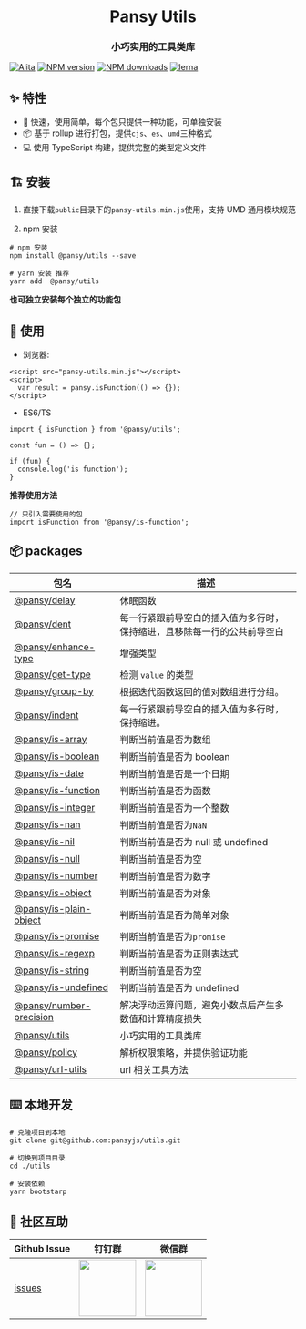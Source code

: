 <h1 align="center">Pansy Utils</h1>

<h3 align="center">小巧实用的工具类库</h3>

[![Alita](https://img.shields.io/badge/alitajs-pansy%20utils-blue.svg)](https://github.com/alitajs)
[![NPM version](https://img.shields.io/npm/v/@pansy/utils.svg?style=flat)](https://npmjs.org/package/@pansy/utils)
[![NPM downloads](http://img.shields.io/npm/dm/@pansy/utils.svg?style=flat)](https://npmjs.org/package/@pansy/utils)
[![lerna](https://img.shields.io/badge/maintained%20with-lerna-cc00ff.svg)](https://lerna.js.org)

## ✨ 特性

- 🚀 快速，使用简单，每个包只提供一种功能，可单独安装
- 📦 基于 rollup 进行打包，提供`cjs`、`es`、`umd`三种格式
- 💻 使用 TypeScript 构建，提供完整的类型定义文件

## 🏗 安装

1. 直接下载`public`目录下的`pansy-utils.min.js`使用，支持 UMD 通用模块规范

2. npm 安装

```
# npm 安装
npm install @pansy/utils --save

# yarn 安装 推荐
yarn add  @pansy/utils
```

**也可独立安装每个独立的功能包**

## 🔨 使用

- 浏览器:

```
<script src="pansy-utils.min.js"></script>
<script>
  var result = pansy.isFunction(() => {});
</script>
```

- ES6/TS

```
import { isFunction } from '@pansy/utils';

const fun = () => {};

if (fun) {
  console.log('is function');
}
```

**推荐使用方法**

```
// 只引入需要使用的包
import isFunction from '@pansy/is-function';
```

## 📦 packages

<!-- start-directory -->

| 包名                                                                                               | 描述                                                                     |
| -------------------------------------------------------------------------------------------------- | ------------------------------------------------------------------------ |
| [@pansy/delay](https://github.com/pansyjs/utils/tree/master/packages/delay/)                       | 休眠函数                                                                 |
| [@pansy/dent](https://github.com/pansyjs/utils/tree/master/packages/dent/)                         | 每一行紧跟前导空白的插入值为多行时，保持缩进，且移除每一行的公共前导空白 |
| [@pansy/enhance-type](https://github.com/pansyjs/utils/tree/master/packages/enhance-type/)         | 增强类型                                                                 |
| [@pansy/get-type](https://github.com/pansyjs/utils/tree/master/packages/get-type/)                 | 检测 `value` 的类型                                                      |
| [@pansy/group-by](https://github.com/pansyjs/utils/tree/master/packages/group-by/)                 | 根据迭代函数返回的值对数组进行分组。                                     |
| [@pansy/indent](https://github.com/pansyjs/utils/tree/master/packages/indent/)                     | 每一行紧跟前导空白的插入值为多行时，保持缩进。                           |
| [@pansy/is-array](https://github.com/pansyjs/utils/tree/master/packages/is-array/)                 | 判断当前值是否为数组                                                     |
| [@pansy/is-boolean](https://github.com/pansyjs/utils/tree/master/packages/is-boolean/)             | 判断当前值是否为 boolean                                                 |
| [@pansy/is-date](https://github.com/pansyjs/utils/tree/master/packages/is-date/)                   | 判断当前值是否是一个日期                                                 |
| [@pansy/is-function](https://github.com/pansyjs/utils/tree/master/packages/is-function/)           | 判断当前值是否为函数                                                     |
| [@pansy/is-integer](https://github.com/pansyjs/utils/tree/master/packages/is-integer/)             | 判断当前值是否为一个整数                                                 |
| [@pansy/is-nan](https://github.com/pansyjs/utils/tree/master/packages/is-nan/)                     | 判断当前值是否为`NaN`                                                    |
| [@pansy/is-nil](https://github.com/pansyjs/utils/tree/master/packages/is-nil/)                     | 判断当前值是否为 null 或 undefined                                       |
| [@pansy/is-null](https://github.com/pansyjs/utils/tree/master/packages/is-nulll/)                  | 判断当前值是否为空                                                       |
| [@pansy/is-number](https://github.com/pansyjs/utils/tree/master/packages/is-number/)               | 判断当前值是否为数字                                                     |
| [@pansy/is-object](https://github.com/pansyjs/utils/tree/master/packages/is-object/)               | 判断当前值是否为对象                                                     |
| [@pansy/is-plain-object](https://github.com/pansyjs/utils/tree/master/packages/is-plain-object/)   | 判断当前值是否为简单对象                                                 |
| [@pansy/is-promise](https://github.com/pansyjs/utils/tree/master/packages/is-promise/)             | 判断当前值是否为`promise`                                                |
| [@pansy/is-regexp](https://github.com/pansyjs/utils/tree/master/packages/is-regexp/)               | 判断当前值是否为正则表达式                                               |
| [@pansy/is-string](https://github.com/pansyjs/utils/tree/master/packages/is-string/)               | 判断当前值是否为空                                                       |
| [@pansy/is-undefined](https://github.com/pansyjs/utils/tree/master/packages/is-undefined/)         | 判断当前值是否为 undefined                                               |
| [@pansy/number-precision](https://github.com/pansyjs/utils/tree/master/packages/number-precision/) | 解决浮动运算问题，避免小数点后产生多数值和计算精度损失                   |
| [@pansy/utils](https://github.com/pansyjs/utils/tree/master/packages/pansy-utils/)                 | 小巧实用的工具类库                                                       |
| [@pansy/policy](https://github.com/pansyjs/utils/tree/master/packages/policy/)                     | 解析权限策略，并提供验证功能                                             |
| [@pansy/url-utils](https://github.com/pansyjs/utils/tree/master/packages/url-utils/)               | url 相关工具方法                                                         |

<!-- end-directory -->

## ⌨️ 本地开发

```
# 克隆项目到本地
git clone git@github.com:pansyjs/utils.git

# 切换到项目目录
cd ./utils

# 安装依赖
yarn bootstarp
```

## 🌟 社区互助

| Github Issue                                      | 钉钉群                                                                                     | 微信群                                                                                   |
| ------------------------------------------------- | ------------------------------------------------------------------------------------------ | ---------------------------------------------------------------------------------------- |
| [issues](https://github.com/pansyjs/utils/issues) | <img src="https://github.com/alitajs/alita/blob/master/public/dingding.png" width="100" /> | <img src="https://github.com/alitajs/alita/blob/master/public/wechat.png" width="100" /> |
